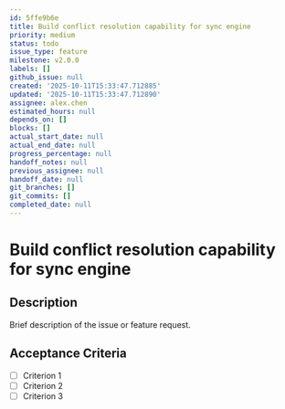 ```yaml
---
id: 5ffe9b6e
title: Build conflict resolution capability for sync engine
priority: medium
status: todo
issue_type: feature
milestone: v2.0.0
labels: []
github_issue: null
created: '2025-10-11T15:33:47.712885'
updated: '2025-10-11T15:33:47.712890'
assignee: alex.chen
estimated_hours: null
depends_on: []
blocks: []
actual_start_date: null
actual_end_date: null
progress_percentage: null
handoff_notes: null
previous_assignee: null
handoff_date: null
git_branches: []
git_commits: []
completed_date: null
---
```


# Build conflict resolution capability for sync engine

## Description

Brief description of the issue or feature request.

## Acceptance Criteria

- [ ] Criterion 1
- [ ] Criterion 2
- [ ] Criterion 3